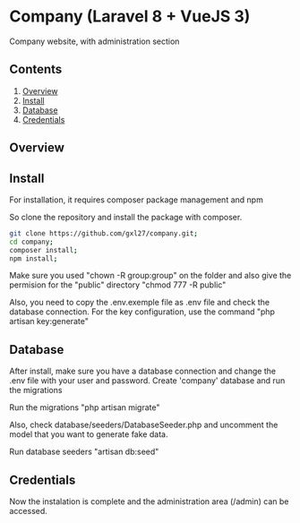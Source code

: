# Company (Laravel 8 + VueJS 3)

Company website, with administration section

## Contents

1. [Overview](#overview)
1. [Install](#install)
1. [Database](#database)
1. [Credentials](#credentials)

## Overview


## Install

For installation, it requires composer package management and npm

So clone the repository and install the package with composer.

```bash
git clone https://github.com/gxl27/company.git;
cd company;
composer install;
npm install;
```

Make sure you used "chown -R group:group" on the folder and also give the permision for the "public" directory "chmod 777 -R public"

Also, you need to copy the .env.exemple file as .env file and check the database connection.
For the key configuration, use the command "php artisan key:generate"

## Database

After install, make sure you have a database connection and change the .env file with your user and password.
Create 'company' database and run the migrations

Run the migrations "php artisan migrate"

Also, check database/seeders/DatabaseSeeder.php and uncomment the model that you want to generate fake data.

Run database seeders "artisan db:seed"


## Credentials

Now the instalation is complete and the administration area (/admin) can be accessed.

